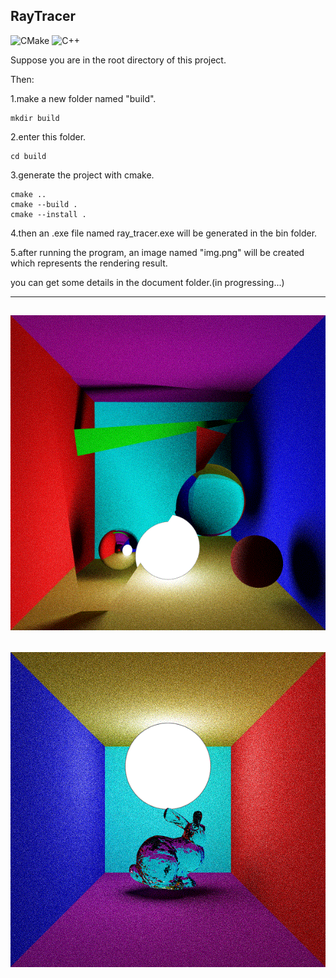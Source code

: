 RayTracer
---

![CMake](https://img.shields.io/badge/CMake-v3.16-green)
![C++](https://img.shields.io/badge/C++-11-green)

Suppose you are in the root directory of this project.

Then:

1.make a new folder named "build".

```
mkdir build
```

2.enter this folder.

```
cd build
```

3.generate the project with cmake.

```
cmake ..
cmake --build .
cmake --install .
```

4.then an .exe file named ray_tracer.exe will be generated in the bin folder.

5.after running the program, an image named "img.png" will be created which represents the rendering result.


you can get some details in the document folder.(in progressing...)


---
![img](document/sample_0.gif)
---
![img](document/sample_1.gif)
---